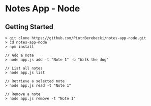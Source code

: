 # Notes App - Node

## Getting Started

    > git clone https://github.com/PiotrBerebecki/notes-app-node.git
    > cd notes-app-node
    > npm install
    
    // Add a note
    > node app.js add -t "Note 1" -b "Walk the dog"
    
    // List all notes
    > node app.js list
    
    // Retrieve a selected note
    > node app.js read -t "Note 1"
    
    // Remove a note
    > node app.js remove -t "Note 1"
